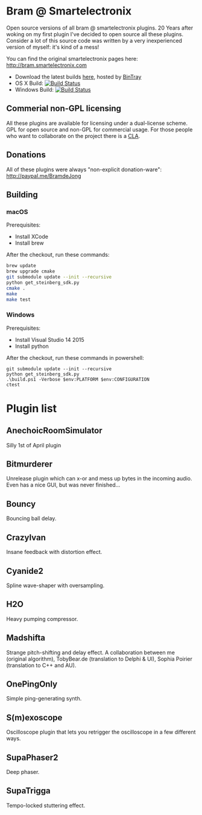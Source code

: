 # Bram @ Smartelectronix
Open source versions of all bram @ smartelectronix plugins. 20 Years after woking on my first plugin I've decided to open source all these plugins. Consider a lot of this source code was written by a very inexperienced version of myself: it's kind of a mess!

You can find the original smartelectronix pages here: http://bram.smartelectronix.com

- Download the latest builds [here](https://dl.bintray.com/bdejong/Plugins/), hosted by [BinTray](http://bintray.com)
- OS X Build: [![Build Status](https://travis-ci.org/bdejong/smartelectronix.svg?branch=master)](https://travis-ci.org/bdejong/smartelectronix)
- Windows Build: [![Build Status](https://ci.appveyor.com/api/projects/status/github/bdejong/smartelectronix)](https://ci.appveyor.com/project/bdejong/smartelectronix)

## Commerial non-GPL licensing

All these plugins are available for licensing under a dual-license scheme. GPL for open source and non-GPL for commercial usage. For those people who want to collaborate on the project there is a [CLA](https://github.com/bdejong/smartelectronix/wiki/CLA).

## Donations
All of these plugins were always "non-explicit donation-ware": http://paypal.me/BramdeJong

## Building
### macOS
Prerequisites:
- Install XCode
- Install brew

After the checkout, run these commands:
```bash
brew update
brew upgrade cmake
git submodule update --init --recursive
python get_steinberg_sdk.py
cmake .
make
make test
```

### Windows
Prerequisites:
- Install Visual Studio 14 2015
- Install python

After the checkout, run these commands in powershell:
```posh
git submodule update --init --recursive
python get_steinberg_sdk.py
.\build.ps1 -Verbose $env:PLATFORM $env:CONFIGURATION
ctest
```

# Plugin list

## AnechoicRoomSimulator
Silly 1st of April plugin

## Bitmurderer
Unrelease plugin which can x-or and mess up bytes in the incoming audio. Even has a nice GUI, but was never finished...

## Bouncy
Bouncing ball delay.

## CrazyIvan
Insane feedback with distortion effect.

## Cyanide2
Spline wave-shaper with oversampling.

## H2O
Heavy pumping compressor.

## Madshifta
Strange pitch-shifting and delay effect. A collaboration between me (original algorithm), TobyBear.de (translation to Delphi & UI), Sophia Poirier (translation to C++ and AU).


## OnePingOnly
Simple ping-generating synth.

## S(m)exoscope
Oscilloscope plugin that lets you retrigger the oscilloscope in a few different ways.

## SupaPhaser2
Deep phaser.

## SupaTrigga
Tempo-locked stuttering effect.
